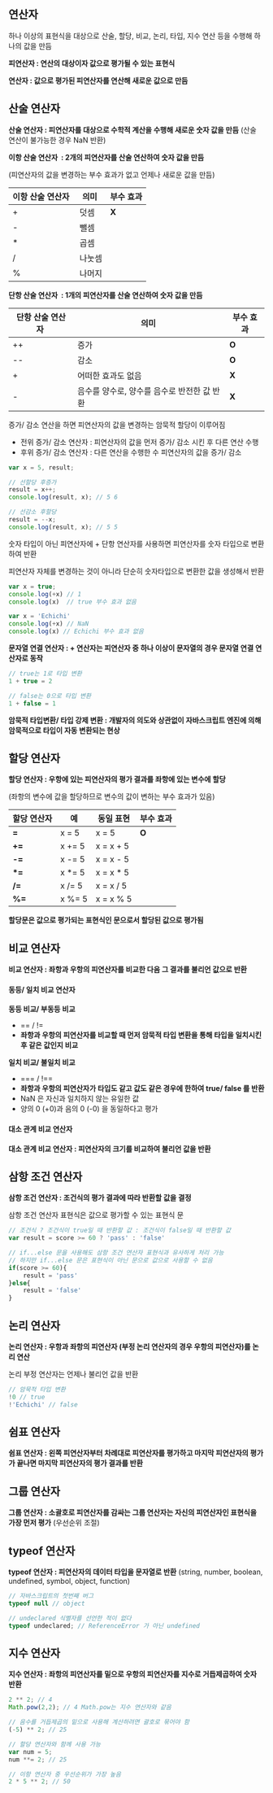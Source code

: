 ## **연산자**

하나 이상의 표현식을 대상으로 산술, 할당, 비교, 논리, 타입, 지수 연산 등을 수행해 하나의 값을 만듬

**피연산자 : 연산의 대상이자 값으로 평가될 수 있는 표현식**

**연산자 : 값으로 평가된 피연산자를 연산해 새로운 값으로 만듬**

## **산술 연산자**

**산술 연산자 : 피연산자를 대상으로 수학적 계산을 수행해 새로운 숫자 값을 만듬** (산술 연산이 불가능한 경우 NaN 반환)

**이항 산술 연산자  : 2개의 피연산자를 산술 연산하여 숫자 값을 만듬**

(피연산자의 값을 변경하는 부수 효과가 없고 언제나 새로운 값을 만듬)

| **이항 산술 연산자**  | **의미**  | **부수 효과** |
| --- | --- | --- |
| + | 덧셈 | **X** |
| \- | 뺄셈 |
| \* | 곱셈 |
| / | 나눗셈 |
| % | 나머지 |

**단항 산술 연산자  : 1개의 피연산자를 산술 연산하여 숫자 값을 만듬**

| **단항 산술 연산자**  | **의미**  | **부수 효과** |
| --- | --- | --- |
| ++ | 증가 | **O** |
| \-- | 감소 | ****O**** |
| + | 어떠한 효과도 없음 | ****X**** |
| \- | 음수를 양수로, 양수를 음수로 반전한 값 반환 | ****X**** |

증가/ 감소 연산을 하면 피연산자의 값을 변경하는 암묵적 할당이 이루어짐

-   전위 증가/ 감소 연산자 : 피연산자의 값을 먼저 증가/ 감소 시킨 후 다른 연산 수행
-   후위 증가/ 감소 연산자 : 다른 연산을 수행한 수 피연산자의 값을 증가/ 감소

``` javascript
var x = 5, result;

// 선할당 후증가
result = x++;
console.log(result, x); // 5 6

// 선감소 후할당
result = --x;
console.log(result, x); // 5 5
```

숫자 타입이 아닌 피연산자에 + 단항 연산자를 사용하면 피연산자를 숫자 타입으로 변환하여 반환

피연산자 자체를 변경하는 것이 아니라 단순히 숫자타입으로 변환한 값을 생성해서 반환

``` javascript
var x = true;
console.log(+x) // 1
console.log(x)	// true 부수 효과 없음

var x = 'Echichi'
console.log(+x)	// NaN
console.log(x) // Echichi 부수 효과 없음
```

**문자열 연결 연산자 : + 연산자는 피연산자 중 하나 이상이 문자열의 경우 문자열 연결 연산자로 동작**

``` javascript
// true는 1로 타입 변환
1 + true = 2

// false는 0으로 타입 변환 
1 + false = 1
```

**암묵적 타입변환/ 타입 강제 변환 : 개발자의 의도와 상관없이 자바스크립트 엔진에 의해 암묵적으로 타입이 자동 변환되는 현상**

## **할당 연산자**

**할당 연산자 : 우항에 있는 피연산자의 평가 결과를 좌항에 있는 변수에 할당** 

(좌항의 변수에 값을 할당하므로 변수의 값이 변하는 부수 효과가 있음)

| **할당 연산자** | **예** | **동일 표현** | **부수 효과** |
| --- | --- | --- | --- |
| **\=** | x = 5 | x = 5 | **O** |
| **+=** | x += 5 | x = x + 5 |
| **\-=** | x -= 5 | x = x - 5 |
| **\*=** | x \*= 5 | x = x \* 5 |
| **/=** | x /= 5 | x = x / 5 |
| **%=** | x %= 5 | x = x % 5 |

**할당문은 값으로 평가되는 표현식인 문으로서 할당된 값으로 평가됨**

## **비교 연산자**

**비교 연산자 : 좌항과 우항의 피연산자를 비교한 다음 그 결과를 불리언 값으로 반환**

#### **동등/ 일치 비교 연산자**

**동등 비교/ 부동등 비교**

-   \== / !=
-   **좌항과 우항의 피연산자를 비교할 때 먼저 암묵적 타입 변환을 통해 타입을 일치시킨 후 같은 값인지 비교**

**일치 비교/ 불일치 비교**

-   \=== / !==
-   **좌항과 우항의 피연산자가 타입도 같고 값도 같은 경우에 한하여 true/ false 를 반환**
-   NaN 은 자신과 일치하지 않는 유일한 값
-   양의 0 (+0)과 음의 0 (-0) 을 동일하다고 평가

#### **대소 관계 비교 연산자** 

**대소 관계 비교 연산자 : 피연산자의 크기를 비교하여 불리언 값을 반환**

## **삼항 조건 연산자**

**삼항 조건 연산자 : 조건식의 평가 결과에 따라 반환할 값을 결정**

삼항 조건 연산자 표현식은 값으로 평가할 수 있는 표현식 문

``` javascript
// 조건식 ? 조건식이 true일 때 반환할 값 : 조건식이 false일 때 반환할 값
var result = score >= 60 ? 'pass' : 'false'

// if...else 문을 사용해도 삼항 조건 연산자 표현식과 유사하게 처리 가능
// 하지만 if...else 문은 표현식이 아닌 문으로 값으로 사용할 수 없음
if(score >= 60){
	result = 'pass'
}else{
	result = 'false'
}
```

## **논리 연산자**

**논리 연산자 : 우항과 좌항의 피연산자 (부정 논리 연산자의 경우 우항의 피연산자)를 논리 연산**

논리 부정 연산자는 언제나 불리언 값을 반환

``` javascript
// 암묵적 타입 변환
!0 // true
!'Echichi' // false
```

## **쉼표 연산자**

**쉼표 연산자 : 왼쪽 피연산자부터 차례대로 피연산자를 평가하고 마지막 피연산자의 평가가 끝나면 마지막 피연산자의 평가 결과를 반환**

## **그룹 연산자**

**그룹 연산자 : 소괄호로 피연산자를 감싸는 그룹 연산자는 자신의 피연산자인 표현식을 가장 먼저 평가** (우선순위 조절)

## **typeof 연산자**

**typeof 연산자 : 피연산자의 데이터 타입을 문자열로 반환** (string, number, boolean, undefined, symbol, object, function)

``` javascript
// 자바스크립트의 첫번째 버그
typeof null // object
```

``` javascript
// undeclared 식별자를 선언한 적이 없다
typeof undeclared; // ReferenceError 가 아닌 undefined
```

## **지수 연산자**

**지수 연산자 : 좌항의 피연산자를 밑으로 우항의 피연산자를 지수로 거듭제곱하여 숫자 반환**

``` javascript
2 ** 2; // 4
Math.pow(2,2); // 4 Math.pow는 지수 연산자와 같음

// 음수를 거듭제곱의 밑으로 사용해 계산하려면 괄호로 묶어야 함
(-5) ** 2; // 25

// 할당 연산자와 함께 사용 가능
var num = 5;
num **= 2; // 25 

// 이항 연산자 중 우선순위가 가장 높음
2 * 5 ** 2; // 50
```
